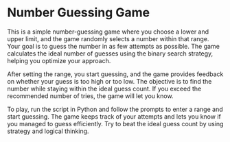 # Number Guessing Game  

This is a simple number-guessing game where you choose a lower and upper limit, and the game randomly selects a number within that range. Your goal is to guess the number in as few attempts as possible. The game calculates the ideal number of guesses using the binary search strategy, helping you optimize your approach.  

After setting the range, you start guessing, and the game provides feedback on whether your guess is too high or too low. The objective is to find the number while staying within the ideal guess count. If you exceed the recommended number of tries, the game will let you know.  

To play, run the script in Python and follow the prompts to enter a range and start guessing. The game keeps track of your attempts and lets you know if you managed to guess efficiently. Try to beat the ideal guess count by using strategy and logical thinking.
